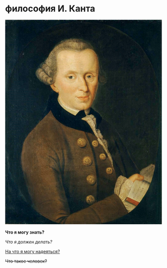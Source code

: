 <html>
 <body>
  <h1>философия И. Канта</h1>
  <p><img src="Kant_gemaelde_3.jpg"></p>
  <p><b>Что я могу знать?</b></p>
  <p><em>Что я должен делать?</em></p>
  <p><u>На что я могу надеяться?</u></p>
  <p><s>Что такое человек?</s></p>
 </body>
</html>
